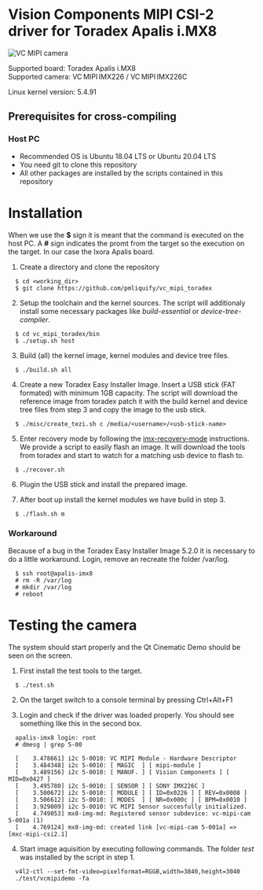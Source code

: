 # Vision Components MIPI CSI-2 driver for Toradex Apalis i.MX8
![VC MIPI camera](https://www.vision-components.com/fileadmin/external/documentation/hardware/VC_MIPI_Camera_Module/VC_MIPI_Camera_Module_Hardware_Operating_Manual-Dateien/mipi_sensor_front_back.png)

Supported board: Toradex Apalis i.MX8   
Supported camera: VC MIPI IMX226 / VC MIPI IMX226C 

Linux kernel version: 5.4.91

## Prerequisites for cross-compiling
### Host PC
* Recommended OS is Ubuntu 18.04 LTS or Ubuntu 20.04 LTS
* You need git to clone this repository
* All other packages are installed by the scripts contained in this repository

# Installation
When we use the **$** sign it is meant that the command is executed on the host PC. A **#** sign indicates the promt from the target so the execution on the target. In our case the Ixora Apalis board.

1. Create a directory and clone the repository   
```
  $ cd <working_dir>
  $ git clone https://github.com/pmliquify/vc_mipi_toradex
```

2. Setup the toolchain and the kernel sources. The script will additionaly install some necessary packages like *build-essential* or *device-tree-compiler*.
```
  $ cd vc_mipi_toradex/bin
  $ ./setup.sh host
```

3. Build (all) the kernel image, kernel modules and device tree files.
```
  $ ./build.sh all
```

4. Create a new Toradex Easy Installer Image. Insert a USB stick (FAT formated) with minimum 1GB capacity. The script will download the reference image from toradex patch it with the build kernel and device tree files from step 3 and copy the image to the usb stick.
```
  $ ./misc/create_tezi.sh c /media/<username>/<usb-stick-name>
```

5. Enter recovery mode by following the [imx-recovery-mode](https://developer.toradex.com/knowledge-base/imx-recovery-mode) instructions.   
We provide a script to easily flash an image. It will download the tools from toradex and start to watch for a matching usb device to flash to.
```
  $ ./recover.sh
```

6. Plugin the USB stick and install the prepared image.

7. After boot up install the kernel modules we have build in step 3.
```
  $ ./flash.sh m
```

### Workaround 
Because of a bug in the Toradex Easy Installer Image 5.2.0 it is necessary to do a little workaround. Login, remove an recreate the folder /var/log.
```
  $ ssh root@apalis-imx8
  # rm -R /var/log
  # mkdir /var/log
  # reboot
```

# Testing the camera
The system should start properly and the Qt Cinematic Demo should be seen on the screen.   

1. First install the test tools to the target.
```
  $ ./test.sh
```

2. On the target switch to a console terminal by pressing Ctrl+Alt+F1

3. Login and check if the driver was loaded properly. You should see something like this in the second box.
```
  apalis-imx8 login: root
  # dmesg | grep 5-00
```
```
  [    3.478661] i2c 5-0010: VC MIPI Module - Hardware Descriptor
  [    3.484348] i2c 5-0010: [ MAGIC  ] [ mipi-module ]
  [    3.489156] i2c 5-0010: [ MANUF. ] [ Vision Components ] [ MID=0x0427 ]
  [    3.495780] i2c 5-0010: [ SENSOR ] [ SONY IMX226C ]
  [    3.500672] i2c 5-0010: [ MODULE ] [ ID=0x0226 ] [ REV=0x0008 ]
  [    3.506612] i2c 5-0010: [ MODES  ] [ NR=0x000c ] [ BPM=0x0010 ]
  [    3.929809] i2c 5-0010: VC MIPI Sensor succesfully initialized.
  [    4.749053] mx8-img-md: Registered sensor subdevice: vc-mipi-cam 5-001a (1)
  [    4.769124] mx8-img-md: created link [vc-mipi-cam 5-001a] => [mxc-mipi-csi2.1]
```

4. Start image aquisition by executing following commands. The folder *test* was installed by the script in step 1. 
```
  v4l2-ctl --set-fmt-video=pixelformat=RGGB,width=3840,height=3040
  ./test/vcmipidemo -fa
```
